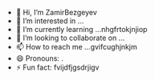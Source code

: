 - 👋 Hi, I’m ZamirBezgeyev
- 👀 I’m interested in ...
- 🌱 I’m currently learning ...nhgfrtokjnjiop
- 💞️ I’m looking to collaborate on ...
- 📫 How to reach me ...gvifcughjnkjm
- 😄 Pronouns: .
- ⚡ Fun fact: fvijdfjgsdrjigv
<!---
ZamirBezgeyev/ZamirBezgeyev is a ✨ special ✨ repository because its `README.md` (this file) appears on your GitHub profile.
You can click the Preview link to take a look at your changes.
--->
